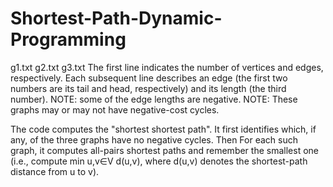 # Shortest-Path-Dynamic-Programming

g1.txt g2.txt g3.txt The first line indicates the number of vertices and edges, respectively. Each subsequent line describes an edge (the first two numbers are its tail and head, respectively) and its length (the third number). NOTE: some of the edge lengths are negative. NOTE: These graphs may or may not have negative-cost cycles.

The code computes the "shortest shortest path". It first identifies which, if any, of the three graphs have no negative cycles. Then For each such graph, it computes all-pairs shortest paths and remember the smallest one (i.e., compute min u,v∈V d(u,v), where d(u,v) denotes the shortest-path distance from u to v).
